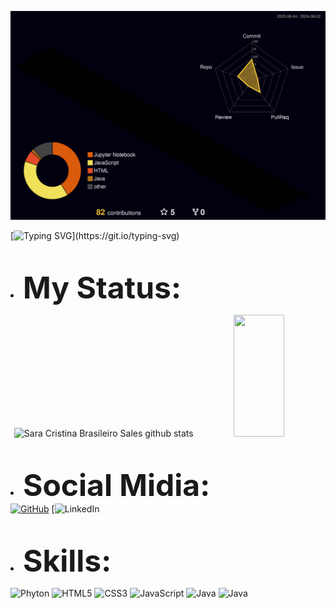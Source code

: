 ![](./profile-3d-contrib/profile-night-rainbow.svg)



[![Typing SVG](https://readme-typing-svg.herokuapp.com/?color=15A412&size=30&center=true&vCenter=true&width=1000&lines=Developer+JavaScript+and+Java;)](https://git.io/typing-svg)


<br><li><b><font size="45">My Status:</font></b></li>
<div align="center">
  <img width="49%" height="195px" src="https://github-readme-stats.vercel.app/api?username=Saracristinas&show_icons=true&count_private=true&hide_border=true&title_color=FF3232&icon_color=FF3232&text_color=FFFFFF&bg_color=000000" alt="Sara Cristina Brasileiro Sales github stats" /> 
  
  <img width="40%" height="195px" src="https://github-readme-stats.vercel.app/api/top-langs/?username=Saracristinas&layout=compact&hide_border=true&title_color=FF3232&text_color=FFFFFF&bg_color=000000" />
</div>

<br><li><b><font size="45">Social Midia:</font></b></li>
[![GitHub](https://img.shields.io/badge/GitHub-100000?style=for-the-badge&logo=github&logoColor=white)](https://github.com/saracristinas?tab=repositories)
[![LinkedIn](([https://img.shields.io/badge/LinkedIn-0077B5?style=for-the-badge&logo=linkedin&logoColor=white)](https://www.linkedin.com/in/sara-sales-dev-95520618a/](https://www.linkedin.com/in/sara-sales-95520618a/)))

<br><li><b><font size="45">Skills:</font></b></li>

![Phyton](https://img.shields.io/badge/Python-3776AB?style=for-the-badge&logo=python&logoColor=white)
![HTML5](https://img.shields.io/badge/HTML5-E34F26?style=for-the-badge&logo=html5&logoColor=white)
![CSS3](https://img.shields.io/badge/CSS3-1572B6?style=for-the-badge&logo=css3&logoColor=white)
![JavaScript](https://img.shields.io/badge/JavaScript-F7DF1E?style=for-the-badge&logo=javascript&logoColor=black)
![Java](https://img.shields.io/badge/Java-ED8B00?style=for-the-badge&logo=java&logoColor=white)
![Java](https://img.shields.io/badge/Git-E34F26?style=for-the-badge&logo=git&logoColor=white)

